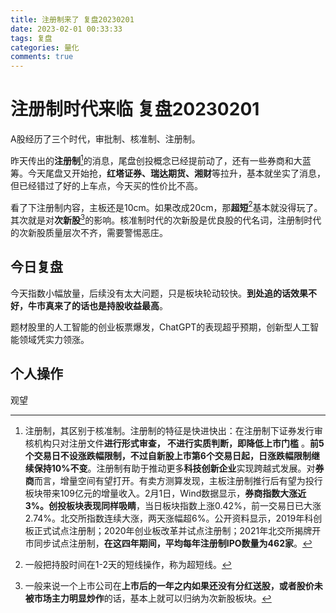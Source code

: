 ```yaml
---
title: 注册制来了 复盘20230201
date: 2023-02-01 00:33:33
tags: 复盘
categories: 量化
comments: true
---
```


# 注册制时代来临 复盘20230201

A股经历了三个时代，审批制、核准制、注册制。

昨天传出的**注册制**[^1]的消息，尾盘创投概念已经提前动了，还有一些券商和大蓝筹。今天尾盘又开始抢，**红塔证券、瑞达期货、湘财**等拉升，基本就坐实了消息，但已经错过了好的上车点，今天买的性价比不高。

看了下注册制内容，主板还是10cm。如果改成20cm，那**超短**[^2]基本就没得玩了。其次就是对**次新股**[^3]的影响。核准制时代的次新股是优良股的代名词，注册制时代的次新股质量层次不齐，需要警惕恶庄。

## 今日复盘

今天指数小幅放量，后续没有太大问题，只是板块轮动较快。**到处追的话效果不好，牛市真来了的话也是持股收益最高**。

题材股里的人工智能的创业板票爆发，ChatGPT的表现超乎预期，创新型人工智能领域凭实力领涨。


## 个人操作

观望

[^1]: 注册制，其区别于核准制。注册制的特征是快进快出：在注册制下证券发行审核机构只对注册文件**进行形式审查， 不进行实质判断，即降低上市门槛** 。**前5个交易日不设涨跌幅限制，不过自新股上市第6个交易日起，日涨跌幅限制继续保持10%不变**。注册制有助于推动更多**科技创新企业**实现跨越式发展。对**券商**而言，增量空间有望打开。有卖方测算发现，主板注册制推行后有望为投行板块带来109亿元的增量收入。2月1日，Wind数据显示，**券商指数大涨近3%。创投板块表现同样吸睛**，当日板块指数上涨0.42%，前一交易日已大涨2.74%。北交所指数连续大涨，两天涨幅超6%。公开资料显示，2019年科创板正式试点注册制；2020年创业板改革并试点注册制；2021年北交所揭牌开市同步试点注册制，**在这四年期间，平均每年注册制IPO数量为462家**。

[^2]: 一般把持股时间在1-2天的短线操作，称为超短线。

[^3]: 一般来说一个上市公司在**上市后的一年之内如果还没有分红送股，或者股价未被市场主力明显炒作**的话，基本上就可以归纳为次新股板块。
